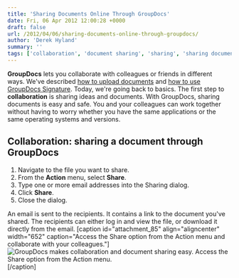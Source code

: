 ```yaml
---
title: 'Sharing Documents Online Through GroupDocs'
date: Fri, 06 Apr 2012 12:00:28 +0000
draft: false
url: /2012/04/06/sharing-documents-online-through-groupdocs/
author: 'Derek Hyland'
summary: ''
tags: ['collaboration', 'document sharing', 'sharing', 'sharing documents', 'working together', 'zArchive']
---
```


**GroupDocs** lets you collaborate with colleagues or friends in different ways. We've described [how to upload documents](https://blog.groupdocs.com/uploading-a-document-to-groupdocs "Uploading a document to GroupDocs") and [how to use GroupDocs Signature](https://blog.groupdocs.com/how-to-use-groupdocs-online-signature-app-to-sign-document "Using GroupDocs Signature to electronically sign documents"). Today, we're going back to basics. The first step to **collaboration** is sharing ideas and documents. With GroupDocs, sharing documents is easy and safe. You and your colleagues can work together without having to worry whether you have the same applications or the same operating systems and versions.

## Collaboration: sharing a document through GroupDocs

1.  Navigate to the file you want to share.
2.  From the **Action** menu, select **Share**.
3.  Type one or more email addresses into the Sharing dialog.
4.  Click **Share**.
5.  Close the dialog.

An email is sent to the recipients. It contains a link to the document you've shared. The recipients can either log in and view the file, or download it directly from the email. \[caption id="attachment\_85" align="aligncenter" width="652" caption="Access the Share option from the Action menu and collaborate with your colleagues."\]![GroupDocs makes collaboration and document sharing easy. Access the Share option from the Action menu.](https://blog.groupdocs.com/wp-content/uploads/sites/4/2012/04/sharing_2.png "Access the Share option from the Action menu.")\[/caption\]




